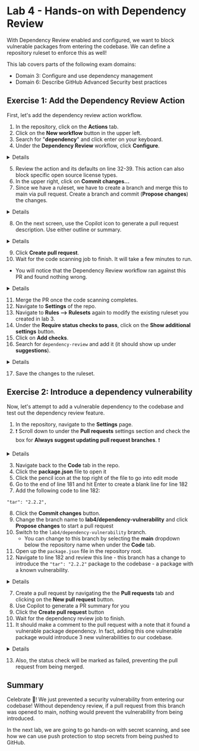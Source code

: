 # Lab 4 - Hands-on with Dependency Review

With Dependency Review enabled and configured, we want to block vulnerable packages from entering the codebase. We can define a repository ruleset to enforce this as well!

This lab covers parts of the following exam domains:

- Domain 3: Configure and use dependency management
- Domain 6: Describe GitHub Advanced Security best practices

## Exercise 1: Add the Dependency Review Action

First, let's add the dependency review action workflow.

1. In the repository, click on the **Actions** tab.
2. Click on the **New workflow** button in the upper left.
3. Search for "**dependency**" and click enter on your keyboard.
4. Under the **Dependency Review** workflow, click **Configure**.

<details>
  <img src="images/lab-4-1-1.png"/>
</details>

5. Review the action and its defaults on line 32-39. This action can also block specific open source license types.
6. In the upper right, click on **Commit changes...**
7. Since we have a ruleset, we have to create a branch and merge this to main via pull request. Create a branch and commit (**Propose changes**) the changes.

<details>
  <img src="images/lab-4-1-2.png"/>
</details>

8. On the next screen, use the Copilot icon to generate a pull request description. Use either outline or summary.

<details>
  <img src="images/lab-4-1-3.png"/>
</details>

9. Click **Create pull request**.
10. Wait for the code scanning job to finish. It will take a few minutes to run.
  
  - You will notice that the Dependency Review workflow ran against this PR and found nothing wrong.

<details>
  <img src="images/lab-4-1-4.png"/>
</details>

11. Merge the PR once the code scanning completes.
12. Navigate to **Settings** of the repo.
13. Navigate to **Rules --> Rulesets** again to modify the existing ruleset you created in lab 3.
14. Under the **Require status checks to pass**, click on the **Show additional settings** button.
15. Click on **Add checks**.
16. Search for `dependency-review` and add it (it should show up under **suggestions**).

<details>
  <img src="images/lab-4-1-5.png"/>
</details>

17. Save the changes to the ruleset.

## Exercise 2: Introduce a dependency vulnerability

Now, let's attempt to add a vulnerable dependency to the codebase and test out the dependency review feature.

1. In the repository, navigate to the **Settings** page.
2. ❗️ Scroll down to under the **Pull requests** settings section and check the box for **Always suggest updating pull request branches**. ❗️

<details>
  <img src="images/lab-4-2-1.png"/>
</details>

3. Navigate back to the **Code** tab in the repo.
4. Click the **package.json** file to open it
5. Click the pencil icon at the top right of the file to go into edit mode
6. Go to the end of line 181 and hit Enter to create a blank line for line 182
7. Add the following code to line 182:

```
"tar": "2.2.2",
```

8. Click the **Commit changes** button.
9. Change the branch name to **lab4/dependency-vulnerability** and click **Propose changes** to start a pull request
10. Switch to the `lab4/dependency-vulnerability` branch.
    - You can change to this branch by selecting the **main** dropdown below the repository name when under the **Code** tab.
11. Open up the `package.json` file in the repository root.
12. Navigate to line 182 and review this line - this branch has a change to introduce the `"tar": "2.2.2"` package to the codebase - a package with a known vulnerability.

<details>
  <img src="images/lab-4-2-2.png"/>
</details>

7. Create a pull request by navigating the the **Pull requests** tab and clicking on the **New pull request** button.
8. Use Copilot to generate a PR summary for you
9. Click the **Create pull request** button
10. Wait for the dependency review job to finish.
11. It should make a comment to the pull request with a note that it found a vulnerable package dependency. In fact, adding this one vulnerable package would introduce 3 new vulnerabilities to our codebase.

<details>
  <img src="images/lab-4-2-3.png"/>
</details>

13. Also, the status check will be marked as failed, preventing the pull request from being merged.

## Summary

Celebrate 🎉! We just prevented a security vulnerability from entering our codebase! Without dependency review, if a pull request from this branch was opened to main, nothing would prevent the vulnerability from being introduced.

In the next lab, we are going to go hands-on with secret scanning, and see how we can use push protection to stop secrets from being pushed to GitHub.
